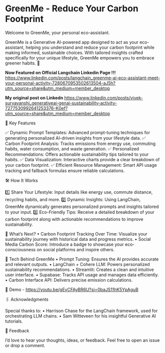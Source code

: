 # GreenMe - Reduce Your Carbon Footprint

Welcome to GreenMe, your personal eco-assistant.

GreenMe is a Generative AI-powered app designed to act as your eco-assistant, helping you understand and reduce your carbon footprint while making informed, sustainable choices. With tailored insights crafted specifically for your unique lifestyle, GreenMe empowers you to embrace greener habits. 🌱

**Now Featured on Official Langchain Linkedin Page !!!**
https://www.linkedin.com/posts/langchain_greenme-ai-eco-assistant-meet-your-personal-activity-7280670953502613504-aJ5h?utm_source=share&utm_medium=member_desktop

**My original post on Linkedn**
https://www.linkedin.com/posts/vivek-suryavanshi_generativeai-genai-sustainability-activity-7277530992641253376-K0ef?utm_source=share&utm_medium=member_desktop

🚀 Key Features

✅ Dynamic Prompt Templates: Advanced prompt-tuning techniques for generating personalized AI-driven insights from your lifestyle data.
✅ Carbon Footprint Analysis: Tracks emissions from energy use, commuting habits, water consumption, and waste generation.
✅ Personalized Recommendations: Offers actionable sustainability tips tailored to your habits.
✅ Data Visualization: Interactive charts provide a clear breakdown of your carbon footprint.
✅ Efficient Resource Management: Smart API usage tracking and fallback formulas ensure reliable calculations.

🛠️ How It Works

1️⃣ Share Your Lifestyle: Input details like energy use, commute distance, recycling habits, and more.
2️⃣ Dynamic Insights: Using LangChain, GreenMe dynamically generates personalized prompts and insights tailored to your input.
3️⃣ Eco-Friendly Tips: Receive a detailed breakdown of your carbon footprint along with actionable recommendations to improve sustainability.

🌟 What’s Next?
	•	Carbon Footprint Tracking Over Time: Visualize your sustainability journey with historical data and progress metrics.
	•	Social Media Carbon Score: Introduce a badge to showcase your eco-consciousness on social platforms and inspire others.

🧠 Tech Behind GreenMe
	•	Prompt Tuning: Ensures the AI provides accurate and relevant outputs.
	•	LangChain + Cohere LLM: Powers personalized sustainability recommendations.
	•	Streamlit: Creates a clean and intuitive user interface.
	•	Supabase: Tracks API usage and manages data efficiently.
	•	Carbon Interface API: Delivers precise emission calculations.


🎥 Demo - https://youtu.be/gEyCFAyBR6U?si=0baJS11hK5YpAguB

🖇️ Acknowledgments

Special thanks to:
	•	Harrison Chase for the LangChain framework, used for orchestrating LLM chains.
	•	Sam Witteveen for his insightful Generative AI tutorials.

💬 Feedback

I’d love to hear your thoughts, ideas, or feedback. Feel free to open an issue or drop a comment.
